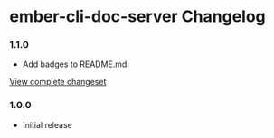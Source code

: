 # ember-cli-doc-server Changelog

### 1.1.0

* Add badges to README.md

[View complete changeset](https://github.com/softlayer/ember-cli-doc-server/compare/v1.0.0...v1.1.0)

### 1.0.0

* Initial release